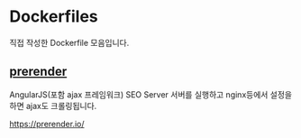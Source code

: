 # Dockerfiles

직접 작성한 Dockerfile 모음입니다.

## [prerender](https://github.com/subicura/Dockerfiles/tree/master/prerender)

AngularJS(포함 ajax 프레임워크) SEO Server
서버를 실행하고 nginx등에서 설정을 하면 ajax도 크롤링됩니다.

https://prerender.io/
